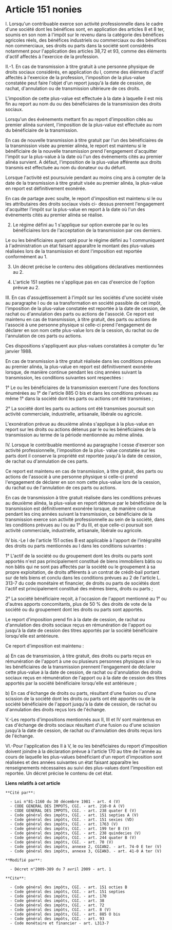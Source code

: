 # Article 151 nonies

I. Lorsqu'un contribuable exerce son activité professionnelle dans le cadre d'une société dont les bénéfices sont, en
application des articles 8 et 8 ter, soumis en son nom à l'impôt sur le revenu dans la catégorie des bénéfices agricoles
réels, des bénéfices industriels ou commerciaux ou des bénéfices non commerciaux, ses droits ou parts dans la société sont
considérés notamment pour l'application des articles 38,72 et 93, comme des éléments d'actif affectés à l'exercice de la
profession. 

II.-1. En cas de transmission à titre gratuit à une personne physique de droits sociaux considérés, en application du I,
comme des éléments d'actif affectés à l'exercice de la profession, l'imposition de la plus-value constatée peut faire l'objet
d'un report jusqu'à la date de cession, de rachat, d'annulation ou de transmission ultérieure de ces droits. 

L'imposition de cette plus-value est effectuée à la date à laquelle il est mis fin au report au nom du ou des bénéficiaires
de la transmission des droits sociaux. 

Lorsqu'un des événements mettant fin au report d'imposition cités au premier alinéa survient, l'imposition de la plus-value
est effectuée au nom du bénéficiaire de la transmission. 

En cas de nouvelle transmission à titre gratuit par l'un des bénéficiaires de la transmission visée au premier alinéa, le
report est maintenu si le bénéficiaire de la nouvelle transmission prend l'engagement d'acquitter l'impôt sur la plus-value à
la date où l'un des événements cités au premier alinéa survient. A défaut, l'imposition de la plus-value afférente aux droits
transmis est effectuée au nom du donateur ou du défunt. 

Lorsque l'activité est poursuivie pendant au moins cinq ans à compter de la date de la transmission à titre gratuit visée au
premier alinéa, la plus-value en report est définitivement exonérée. 

En cas de partage avec soulte, le report d'imposition est maintenu si le ou les attributaires des droits sociaux visés ci-
dessus prennent l'engagement d'acquitter l'impôt sur la plus-value en report à la date où l'un des événements cités au
premier alinéa se réalise. 

2. Le régime défini au 1 s'applique sur option exercée par le ou les bénéficiaires lors de l'acceptation de la transmission
par ces derniers. 

Le ou les bénéficiaires ayant opté pour le régime défini au 1 communiquent à l'administration un état faisant apparaître le
montant des plus-values réalisées lors de la transmission et dont l'imposition est reportée conformément au 1.

3. Un décret précise le contenu des obligations déclaratives mentionnées au 2.

4. L'article 151 septies ne s'applique pas en cas d'exercice de l'option prévue au 2. 

III. En cas d'assujettissement à l'impôt sur les sociétés d'une société visée au paragraphe I ou de sa transformation en
société passible de cet impôt, l'imposition de la plus-value constatée est reportée à la date de cession, de rachat ou
d'annulation des parts ou actions de l'associé. Ce report est maintenu en cas de transmission, à titre gratuit, des parts ou
actions de l'associé à une personne physique si celle-ci prend l'engagement de déclarer en son nom cette plus-value lors de
la cession, du rachat ou de l'annulation de ces parts ou actions. 

Ces dispositions s'appliquent aux plus-values constatées à compter du 1er janvier 1988. 

En cas de transmission à titre gratuit réalisée dans les conditions prévues au premier alinéa, la plus-value en report est
définitivement exonérée lorsque, de manière continue pendant les cinq années suivant la transmission, les conditions
suivantes sont respectées : 

1° Le ou les bénéficiaires de la transmission exercent l'une des fonctions énumérées au 1° de l'article 885 O bis et dans les
conditions prévues au même 1° dans la société dont les parts ou actions ont été transmises ; 

2° La société dont les parts ou actions ont été transmises poursuit son activité commerciale, industrielle, artisanale,
libérale ou agricole. 

L'exonération prévue au deuxième alinéa s'applique à la plus-value en report sur les droits ou actions détenus par le ou les
bénéficiaires de la transmission au terme de la période mentionnée au même alinéa. 

IV. Lorsque le contribuable mentionné au paragraphe I cesse d'exercer son activité professionnelle, l'imposition de la plus-
value constatée sur les parts dont il conserve la propriété est reportée jusqu'à la date de cession, de rachat ou
d'annulation de ces parts. 

Ce report est maintenu en cas de transmission, à titre gratuit, des parts ou actions de l'associé à une personne physique si
celle-ci prend l'engagement de déclarer en son nom cette plus-value lors de la cession, du rachat ou de l'annulation de ces
parts ou actions. 

En cas de transmission à titre gratuit réalisée dans les conditions prévues au deuxième alinéa, la plus-value en report
détenue par le bénéficiaire de la transmission est définitivement exonérée lorsque, de manière continue pendant les cinq
années suivant la transmission, ce bénéficiaire de la transmission exerce son activité professionnelle au sein de la société,
dans les conditions prévues au I ou au 1° du III, et que celle-ci poursuit son activité commerciale, industrielle,
artisanale, libérale ou agricole. 

IV bis.-Le I de l'article 151 octies B est applicable à l'apport de l'intégralité des droits ou parts mentionnés au I dans
les conditions suivantes : 

1° L'actif de la société ou du groupement dont les droits ou parts sont apportés n'est pas principalement constitué de biens
immobiliers bâtis ou non bâtis qui ne sont pas affectés par la société ou le groupement à sa propre exploitation, de droits
afférents à un contrat de crédit-bail portant sur de tels biens et conclu dans les conditions prévues au 2 de l'article L.
313-7 du code monétaire et financier, de droits ou parts de sociétés dont l'actif est principalement constitué des mêmes
biens, droits ou parts ; 

2° La société bénéficiaire reçoit, à l'occasion de l'apport mentionné au 1° ou d'autres apports concomitants, plus de 50 %
des droits de vote de la société ou du groupement dont les droits ou parts sont apportés. 

Le report d'imposition prend fin à la date de cession, de rachat ou d'annulation des droits sociaux reçus en rémunération de
l'apport ou jusqu'à la date de cession des titres apportés par la société bénéficiaire lorsqu'elle est antérieure. 

Ce report d'imposition est maintenu : 

a) En cas de transmission, à titre gratuit, des droits ou parts reçus en rémunération de l'apport à une ou plusieurs
personnes physiques si le ou les bénéficiaires de la transmission prennent l'engagement de déclarer cette plus-value à la
date de cession, de rachat ou d'annulation des droits sociaux reçus en rémunération de l'apport ou à la date de cession des
titres apportés par la société bénéficiaire lorsqu'elle est antérieure ; 

b) En cas d'échange de droits ou parts, résultant d'une fusion ou d'une scission de la société dont les droits ou parts ont
été apportés ou de la société bénéficiaire de l'apport jusqu'à la date de cession, de rachat ou d'annulation des droits reçus
lors de l'échange. 

V.-Les reports d'impositions mentionnés aux II, III et IV sont maintenus en cas d'échange de droits sociaux résultant d'une
fusion ou d'une scission jusqu'à la date de cession, de rachat ou d'annulation des droits reçus lors de l'échange. 

VI.-Pour l'application des II à V, le ou les bénéficiaires du report d'imposition doivent joindre à la déclaration prévue à
l'article 170 au titre de l'année au cours de laquelle les plus-values bénéficiant d'un report d'imposition sont réalisées et
des années suivantes un état faisant apparaître les renseignements nécessaires au suivi des plus-values dont l'imposition est
reportée. Un décret précise le contenu de cet état.

**Liens relatifs à cet article**

	**Cité par**:

	  - Loi n°81-1160 du 30 décembre 1981 - art. 4 (V)
	  - CODE GENERAL DES IMPOTS, CGI. - art. 210-0 A (V)
	  - CODE GENERAL DES IMPOTS, CGI. - art. 238 quater E (V)
	  - Code général des impôts, CGI. - art. 151 septies A (V)
	  - Code général des impôts, CGI. - art. 151 sexies (VD)
	  - Code général des impôts, CGI. - art. 1763 (V)
	  - Code général des impôts, CGI. - art. 199 ter B (V)
	  - Code général des impôts, CGI. - art. 238 quindecies (V)
	  - Code général des impôts, CGI. - art. 244 quater B (V)
	  - Code général des impôts, CGI. - art. 70 (V)
	  - Code général des impôts, annexe 2, CGIAN2. - art. 74-0 E ter (V)
	  - Code général des impôts, annexe 3, CGIAN3. - art. 41-0 A ter (V)

	**Modifié par**:

	  - Décret n°2009-389 du 7 avril 2009 - art. 1

	**Cite**:

	  - Code général des impôts, CGI. - art. 151 octies B
	  - Code général des impôts, CGI. - art. 151 septies
	  - Code général des impôts, CGI. - art. 170
	  - Code général des impôts, CGI. - art. 38
	  - Code général des impôts, CGI. - art. 72
	  - Code général des impôts, CGI. - art. 8 (V)
	  - Code général des impôts, CGI. - art. 885 O bis
	  - Code général des impôts, CGI. - art. 93
	  - Code monétaire et financier - art. L313-7
